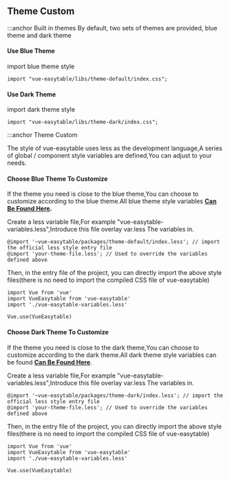 ## Theme Custom

:::anchor Built in themes
By default, two sets of themes are provided, blue theme and dark theme

#### Use Blue Theme

import blue theme style

```
import "vue-easytable/libs/theme-default/index.css";
```

#### Use Dark Theme

import dark theme style

```
import "vue-easytable/libs/theme-dark/index.css";
```

:::anchor Theme Custom

The style of vue-easytable uses less as the development language,A series of global / component style variables are defined,You can adjust to your needs.

#### Choose Blue Theme To Customize

If the theme you need is close to the blue theme,You can choose to customize according to the blue theme.All blue theme style variables **[Can Be Found Here](https://github.com/huangshuwei/vue-easytable/blob/master/packages/theme-default/var.less).**

Create a less variable file,For example "vue-easytable-variables.less",Introduce this file overlay var.less The variables in.

```
@import '~vue-easytable/packages/theme-default/index.less'; // import the official less style entry file
@import 'your-theme-file.less'; // Used to override the variables defined above
```

Then, in the entry file of the project, you can directly import the above style files(there is no need to import the compiled CSS file of vue-easytable)

```
import Vue from 'vue'
import VueEasytable from 'vue-easytable'
import './vue-easytable-variables.less'

Vue.use(VueEasytable)
```

#### Choose Dark Theme To Customize

If the theme you need is close to the dark theme,You can choose to customize according to the dark theme.All dark theme style variables can be found **[Can Be Found Here](https://github.com/huangshuwei/vue-easytable/blob/master/packages/theme-dark/var.less)**.

Create a less variable file,For example "vue-easytable-variables.less",Introduce this file overlay var.less The variables in.

```
@import '~vue-easytable/packages/theme-dark/index.less'; // import the official less style entry file
@import 'your-theme-file.less'; // Used to override the variables defined above
```

Then, in the entry file of the project, you can directly import the above style files(there is no need to import the compiled CSS file of vue-easytable)

```
import Vue from 'vue'
import VueEasytable from 'vue-easytable'
import './vue-easytable-variables.less'

Vue.use(VueEasytable)
```
